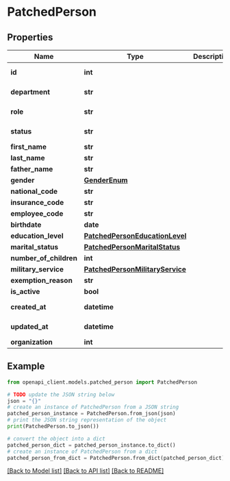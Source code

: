 # PatchedPerson


## Properties

Name | Type | Description | Notes
------------ | ------------- | ------------- | -------------
**id** | **int** |  | [optional] [readonly] 
**department** | **str** |  | [optional] [readonly] 
**role** | **str** |  | [optional] [readonly] 
**status** | **str** |  | [optional] [readonly] 
**first_name** | **str** |  | [optional] 
**last_name** | **str** |  | [optional] 
**father_name** | **str** |  | [optional] 
**gender** | [**GenderEnum**](GenderEnum.md) |  | [optional] 
**national_code** | **str** |  | [optional] 
**insurance_code** | **str** |  | [optional] 
**employee_code** | **str** |  | [optional] 
**birthdate** | **date** |  | [optional] 
**education_level** | [**PatchedPersonEducationLevel**](PatchedPersonEducationLevel.md) |  | [optional] 
**marital_status** | [**PatchedPersonMaritalStatus**](PatchedPersonMaritalStatus.md) |  | [optional] 
**number_of_children** | **int** |  | [optional] 
**military_service** | [**PatchedPersonMilitaryService**](PatchedPersonMilitaryService.md) |  | [optional] 
**exemption_reason** | **str** |  | [optional] 
**is_active** | **bool** |  | [optional] 
**created_at** | **datetime** |  | [optional] [readonly] 
**updated_at** | **datetime** |  | [optional] [readonly] 
**organization** | **int** |  | [optional] 

## Example

```python
from openapi_client.models.patched_person import PatchedPerson

# TODO update the JSON string below
json = "{}"
# create an instance of PatchedPerson from a JSON string
patched_person_instance = PatchedPerson.from_json(json)
# print the JSON string representation of the object
print(PatchedPerson.to_json())

# convert the object into a dict
patched_person_dict = patched_person_instance.to_dict()
# create an instance of PatchedPerson from a dict
patched_person_from_dict = PatchedPerson.from_dict(patched_person_dict)
```
[[Back to Model list]](../README.md#documentation-for-models) [[Back to API list]](../README.md#documentation-for-api-endpoints) [[Back to README]](../README.md)


